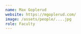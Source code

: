 ```yaml
---
name: Max Goplerud
website: https://mgoplerud.com/
image: /assets/people/....jpg
role: Faculty
---
```

